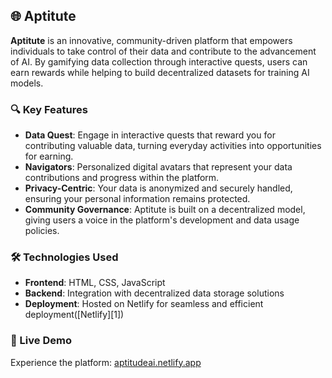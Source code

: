 
## 🌐 Aptitute

**Aptitute** is an innovative, community-driven platform that empowers individuals to take control of their data and contribute to the advancement of AI. By gamifying data collection through interactive quests, users can earn rewards while helping to build decentralized datasets for training AI models.

### 🔍 Key Features

* **Data Quest**: Engage in interactive quests that reward you for contributing valuable data, turning everyday activities into opportunities for earning.
* **Navigators**: Personalized digital avatars that represent your data contributions and progress within the platform.
* **Privacy-Centric**: Your data is anonymized and securely handled, ensuring your personal information remains protected.
* **Community Governance**: Aptitute is built on a decentralized model, giving users a voice in the platform's development and data usage policies.

### 🛠️ Technologies Used

* **Frontend**: HTML, CSS, JavaScript
* **Backend**: Integration with decentralized data storage solutions
* **Deployment**: Hosted on Netlify for seamless and efficient deployment([Netlify][1])

### 🚀 Live Demo

Experience the platform: [aptitudeai.netlify.app](https://aptitudeai.netlify.app/)

